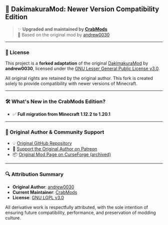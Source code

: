 ## 🧩 DakimakuraMod: Newer Version Compatibility Edition

> ✨ **Upgraded and maintained by [CrabMods](https://github.com/crabsatellite)**  
> 🔧 Based on the original mod by [andrew0030](https://github.com/andrew0030/DakimakuraMod)

---

### 📜 License

This project is a **forked adaptation** of the original [DakimakuraMod](https://github.com/andrew0030/DakimakuraMod) by **andrew0030**, licensed under the [GNU Lesser General Public License v3.0](https://www.gnu.org/licenses/lgpl-3.0.en.html).

All original rights are retained by the original author. This fork is created solely to provide compatibility with newer versions of Minecraft.

---

### 🛠️ What's New in the CrabMods Edition?

- ✅ **Full migration from Minecraft 1.12.2 to 1.20.1**

---

### 🔗 Original Author & Community Support

- 💡 [Original GitHub Repository](https://github.com/andrew0030/DakimakuraMod)
- 📣 [Support the Original Author on Patreon](https://www.patreon.com/andrew0030)
- 📦 [Original Mod Page on CurseForge (archived)](https://www.curseforge.com/minecraft/mc-mods/dakimakura-mod)

---

### 🔍 Attribution Summary

- **Original Author**: [andrew0030](https://github.com/andrew0030)
- **Current Maintainer**: [CrabMods](https://github.com/crabsatellite)
- **License**: [GNU LGPL v3.0](https://www.gnu.org/licenses/lgpl-3.0.en.html)

All derivative work is respectfully attributed, with the sole intention of ensuring future compatibility, performance, and preservation of modding culture.
